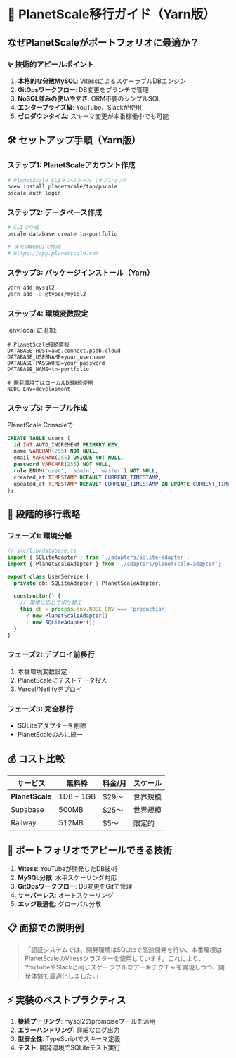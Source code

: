 # 🚀 PlanetScale移行ガイド（Yarn版）

## なぜPlanetScaleがポートフォリオに最適か？

### ✨ **技術的アピールポイント**
1. **本格的な分散MySQL**: VitessによるスケーラブルDBエンジン
2. **GitOpsワークフロー**: DB変更をブランチで管理
3. **NoSQL並みの使いやすさ**: ORM不要のシンプルSQL
4. **エンタープライズ級**: YouTube、Slackが使用
5. **ゼロダウンタイム**: スキーマ変更が本番稼働中でも可能

## 🛠️ セットアップ手順（Yarn版）

### ステップ1: PlanetScaleアカウント作成
```bash
# PlanetScale CLIインストール（オプション）
brew install planetscale/tap/pscale
pscale auth login
```

### ステップ2: データベース作成
```bash
# CLIで作成
pscale database create tn-portfolio

# またはWebUIで作成
# https://app.planetscale.com
```

### ステップ3: パッケージインストール（Yarn）
```bash
yarn add mysql2
yarn add -D @types/mysql2
```

### ステップ4: 環境変数設定
.env.local に追加:
```
# PlanetScale接続情報
DATABASE_HOST=aws.connect.psdb.cloud
DATABASE_USERNAME=your_username
DATABASE_PASSWORD=your_password
DATABASE_NAME=tn-portfolio

# 開発環境ではローカルDB継続使用
NODE_ENV=development
```

### ステップ5: テーブル作成
PlanetScale Consoleで:
```sql
CREATE TABLE users (
  id INT AUTO_INCREMENT PRIMARY KEY,
  name VARCHAR(255) NOT NULL,
  email VARCHAR(255) UNIQUE NOT NULL,
  password VARCHAR(255) NOT NULL,
  role ENUM('user', 'admin', 'master') NOT NULL,
  created_at TIMESTAMP DEFAULT CURRENT_TIMESTAMP,
  updated_at TIMESTAMP DEFAULT CURRENT_TIMESTAMP ON UPDATE CURRENT_TIMESTAMP
);
```

## 🔄 段階的移行戦略

### フェーズ1: 環境分離
```typescript
// src/lib/database.ts
import { SQLiteAdapter } from './adapters/sqlite-adapter';
import { PlanetScaleAdapter } from './adapters/planetscale-adapter';

export class UserService {
  private db: SQLiteAdapter | PlanetScaleAdapter;
  
  constructor() {
    // 環境に応じて切り替え
    this.db = process.env.NODE_ENV === 'production' 
      ? new PlanetScaleAdapter()
      : new SQLiteAdapter();
  }
}
```

### フェーズ2: デプロイ前移行
1. 本番環境変数設定
2. PlanetScaleにテストデータ投入
3. Vercel/Netlifyデプロイ

### フェーズ3: 完全移行
- SQLiteアダプターを削除
- PlanetScaleのみに統一

## 💰 コスト比較

| サービス | 無料枠 | 料金/月 | スケール |
|---------|-------|---------|---------|
| **PlanetScale** | 1DB + 1GB | $29〜 | 世界規模 |
| Supabase | 500MB | $25〜 | 世界規模 |
| Railway | 512MB | $5〜 | 限定的 |

## 🎯 ポートフォリオでアピールできる技術

1. **Vitess**: YouTubeが開発したDB技術
2. **MySQL分散**: 水平スケーリング対応
3. **GitOpsワークフロー**: DB変更をGitで管理
4. **サーバーレス**: オートスケーリング
5. **エッジ最適化**: グローバル分散

## 📋 面接での説明例

> 「認証システムでは、開発環境はSQLiteで高速開発を行い、本番環境はPlanetScaleのVitessクラスターを使用しています。これにより、YouTubeやSlackと同じスケーラブルなアーキテクチャを実現しつつ、開発体験も最適化しました。」

## ⚡ 実装のベストプラクティス

1. **接続プーリング**: mysql2のprompiseプールを活用
2. **エラーハンドリング**: 詳細なログ出力
3. **型安全性**: TypeScriptでスキーマ定義
4. **テスト**: 開発環境でSQLiteテスト実行
